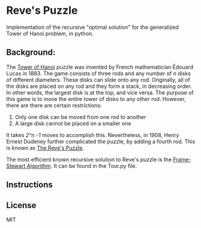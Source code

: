# Reve's Puzzle

Implementation of the recursive "optimal solution" for the generalized Tower of Hanoi problem, in python.

## Background:

The [Tower of Hanoi][toh] puzzle was invented by French mathematician Édouard Lucas in 1883. The game consists of three rods and any number of *n* disks of different diameters. These disks can slide onto any rod. Originally, all of the disks are placed on any rod and they form a stack, in decreasing order. In other words, the largest disk is at the top, and vice versa. The purpose of this game is to move the entire tower of disks to any other rod. However, there are there are certain restrictions:

1) Only one disk can be moved from one rod to another
2) A large disk cannot be placed on a smaller one

It takes *2^n -1* moves to accomplish this. Nevertheless, in 1908, Henry Ernest Dudeney further complicated the puzzle, by adding a fourth rod. This is known as [The Reve's Puzzle][rp]. 

The most efficient known recursive solution to Reve's puzzle is the [Frame-Stewart Algorithm][fsa]. It can be found in the Tour.py file.

## Instructions

## License
MIT

[rp]: http://www.cs.wm.edu/~pkstoc/boca.pdf
[toh]: http://www.iitk.ac.in/esc101/08Jan/lecnotes/lecture32.pdf
[fsa]: https://www2.bc.edu/julia-grigsby/Rand_Final.pdf
